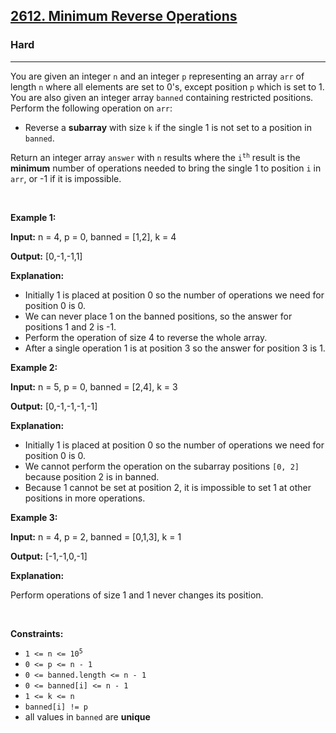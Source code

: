 <h2><a href="https://leetcode.com/problems/minimum-reverse-operations/">2612. Minimum Reverse Operations</a></h2><h3>Hard</h3><hr><div><p>You are given an integer <code>n</code> and an integer <code>p</code> representing an array <code>arr</code> of length <code>n</code> where all elements are set to 0's, except position <code>p</code> which is set to 1. You are also given an integer array <code>banned</code> containing restricted positions. Perform the following operation on <code>arr</code>:</p>

<ul>
	<li>Reverse a <span data-keyword="subarray-nonempty"><strong>subarray</strong></span> with size <code>k</code> if the single 1 is not set to a position in <code>banned</code>.</li>
</ul>

<p>Return an integer array <code>answer</code> with <code>n</code> results where the <code>i<sup>th</sup></code> result is<em> </em>the <strong>minimum</strong> number of operations needed to bring the single 1 to position <code>i</code> in <code>arr</code>, or -1 if it is impossible.</p>

<p>&nbsp;</p>
<p><strong class="example">Example 1:</strong></p>

<div class="example-block">
<p><strong>Input:</strong> <span class="example-io">n = 4, p = 0, banned = [1,2], k = 4</span></p>

<p><strong>Output:</strong> <span class="example-io">[0,-1,-1,1]</span></p>

<p><strong>Explanation:</strong></p>

<ul>
	<li>Initially 1 is placed at position 0 so the number of operations we need for position 0 is 0.</li>
	<li>We can never place 1 on the banned positions, so the answer for positions 1 and 2 is -1.</li>
	<li>Perform the operation of size 4 to reverse the whole array.</li>
	<li>After a single operation 1 is at position 3 so the answer for position 3 is 1.</li>
</ul>
</div>

<p><strong class="example">Example 2:</strong></p>

<div class="example-block">
<p><strong>Input:</strong> <span class="example-io">n = 5, p = 0, banned = [2,4], k = 3</span></p>

<p><strong>Output:</strong> <span class="example-io">[0,-1,-1,-1,-1]</span></p>

<p><strong>Explanation:</strong></p>

<ul>
	<li>Initially 1 is placed at position 0 so the number of operations we need for position 0 is 0.</li>
	<li>We cannot perform the operation on the subarray positions <code>[0, 2]</code> because position 2 is in banned.</li>
	<li>Because 1 cannot be set at position 2, it is impossible to set 1 at other positions in more operations.</li>
</ul>
</div>

<p><strong class="example">Example 3:</strong></p>

<div class="example-block">
<p><strong>Input:</strong> <span class="example-io">n = 4, p = 2, banned = [0,1,3], k = 1</span></p>

<p><strong>Output:</strong> <span class="example-io">[-1,-1,0,-1]</span></p>

<p><strong>Explanation:</strong></p>

<p>Perform operations of size 1 and 1 never changes its position.</p>
</div>

<p>&nbsp;</p>
<p><strong>Constraints:</strong></p>

<ul>
	<li><code>1 &lt;= n &lt;= 10<sup>5</sup></code></li>
	<li><code>0 &lt;= p &lt;= n - 1</code></li>
	<li><code>0 &lt;= banned.length &lt;= n - 1</code></li>
	<li><code>0 &lt;= banned[i] &lt;= n - 1</code></li>
	<li><code>1 &lt;= k &lt;= n&nbsp;</code></li>
	<li><code>banned[i] != p</code></li>
	<li>all values in <code>banned</code>&nbsp;are <strong>unique</strong>&nbsp;</li>
</ul>
</div>